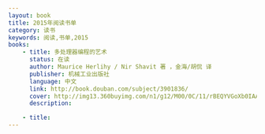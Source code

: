 ```yaml
---
layout: book
title: 2015年阅读书单
category: 读书
keywords: 阅读,书单,2015
books: 
    - title: 多处理器编程的艺术
      status: 在读
      author: Maurice Herlihy / Nir Shavit 著 ，金海/胡侃 译
      publisher: 机械工业出版社
      language: 中文
      link: http://book.douban.com/subject/3901836/
      cover: http://img13.360buyimg.com/n1/g12/M00/0C/11/rBEQYVGoXb0IAAAAAAMHP9dN5isAACctgFQ32UAAwdX657.jpg
      description: 

	- title: 
---
```

